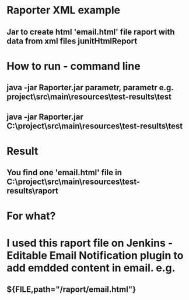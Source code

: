 
# Raporter XML example
## Jar to create html 'email.html' file raport with data from xml files junitHtmlReport 

# How to run - command line
## java -jar Raporter.jar parametr, parametr e.g. project\src\main\resources\test-results\test
## java -jar Raporter.jar C:\project\src\main\resources\test-results\test

# Result
## You find one 'email.html' file in C:\project\src\main\resources\test-results\raport

# For what?
# I used this raport file on Jenkins - Editable Email Notification plugin to add emdded content in email. e.g. 
## ${FILE,path="/raport/email.html"}

